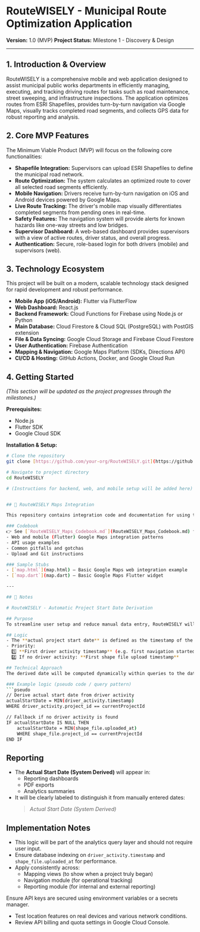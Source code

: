 # RouteWISELY - Municipal Route Optimization Application

**Version:** 1.0 (MVP)
**Project Status:** Milestone 1 - Discovery & Design

---

## 1. Introduction & Overview

RouteWISELY is a comprehensive mobile and web application designed to assist municipal public works departments in efficiently managing, executing, and tracking driving routes for tasks such as road maintenance, street sweeping, and infrastructure inspections. The application optimizes routes from ESRI Shapefiles, provides turn-by-turn navigation via Google Maps, visually tracks completed road segments, and collects GPS data for robust reporting and analysis.

## 2. Core MVP Features

The Minimum Viable Product (MVP) will focus on the following core functionalities:

* **Shapefile Integration:** Supervisors can upload ESRI Shapefiles to define the municipal road network.
* **Route Optimization:** The system calculates an optimized route to cover all selected road segments efficiently.
* **Mobile Navigation:** Drivers receive turn-by-turn navigation on iOS and Android devices powered by Google Maps.
* **Live Route Tracking:** The driver's mobile map visually differentiates completed segments from pending ones in real-time.
* **Safety Features:** The navigation system will provide alerts for known hazards like one-way streets and low bridges.
* **Supervisor Dashboard:** A web-based dashboard provides supervisors with a view of active routes, driver status, and overall progress.
* **Authentication:** Secure, role-based login for both drivers (mobile) and supervisors (web).

## 3. Technology Ecosystem

This project will be built on a modern, scalable technology stack designed for rapid development and robust performance.

* **Mobile App (iOS/Android):** Flutter via FlutterFlow
* **Web Dashboard:** React.js
* **Backend Framework:** Cloud Functions for Firebase using Node.js or Python
* **Main Database:** Cloud Firestore & Cloud SQL (PostgreSQL) with PostGIS extension
* **File & Data Syncing:** Google Cloud Storage and Firebase Cloud Firestore
* **User Authentication:** Firebase Authentication
* **Mapping & Navigation:** Google Maps Platform (SDKs, Directions API)
* **CI/CD & Hosting:** GitHub Actions, Docker, and Google Cloud Run

## 4. Getting Started

*(This section will be updated as the project progresses through the milestones.)*

**Prerequisites:**
* Node.js
* Flutter SDK
* Google Cloud SDK

**Installation & Setup:**

```bash
# Clone the repository
git clone [https://github.com/your-org/RouteWISELY.git](https://github.com/your-org/RouteWISELY.git)

# Navigate to project directory
cd RouteWISELY

# (Instructions for backend, web, and mobile setup will be added here)


## 📍 RouteWISELY Maps Integration

This repository contains integration code and documentation for using the Google Maps API in RouteWISELY.

### Codebook
👉 See [`RouteWISELY_Maps_Codebook.md`](RouteWISELY_Maps_Codebook.md) for:
- Web and mobile (Flutter) Google Maps integration patterns
- API usage examples
- Common pitfalls and gotchas
- Upload and Git instructions

### Sample Stubs
- [`map.html`](map.html) — Basic Google Maps web integration example
- [`map.dart`](map.dart) — Basic Google Maps Flutter widget

---

## 📝 Notes

# RouteWISELY - Automatic Project Start Date Derivation

## Purpose
To streamline user setup and reduce manual data entry, RouteWISELY will automatically derive the **Actual Project Start Date** based on system activity. This value will feed into all mapping, navigation, and reporting features.

## Logic
- The **actual project start date** is defined as the timestamp of the earliest relevant activity associated with the project.
- Priority:
  1️⃣ **First driver activity timestamp** (e.g. first navigation started, first location logged, first route activated)
  2️⃣ If no driver activity: **First shape file upload timestamp**

## Technical Approach
The derived date will be computed dynamically within queries to the database or during analytics report generation.

### Example logic (pseudo code / query pattern)
```pseudo
// Derive actual start date from driver activity
actualStartDate = MIN(driver_activity.timestamp)
WHERE driver_activity.project_id == currentProjectId

// Fallback if no driver activity is found
IF actualStartDate IS NULL THEN
    actualStartDate = MIN(shape_file.uploaded_at)
    WHERE shape_file.project_id == currentProjectId
END IF
```

## Reporting
- The **Actual Start Date (System Derived)** will appear in:
  - Reporting dashboards
  - PDF exports
  - Analytics summaries
- It will be clearly labeled to distinguish it from manually entered dates:
  > _Actual Start Date (System Derived)_

## Implementation Notes
- This logic will be part of the analytics query layer and should not require user input.
- Ensure database indexing on `driver_activity.timestamp` and `shape_file.uploaded_at` for performance.
- Apply consistently across:
  - Mapping views (to show when a project truly began)
  - Navigation module (for operational tracking)
  - Reporting module (for internal and external reporting)

Ensure API keys are secured using environment variables or a secrets manager.  
- Test location features on real devices and various network conditions.  
- Review API billing and quota settings in Google Cloud Console.
